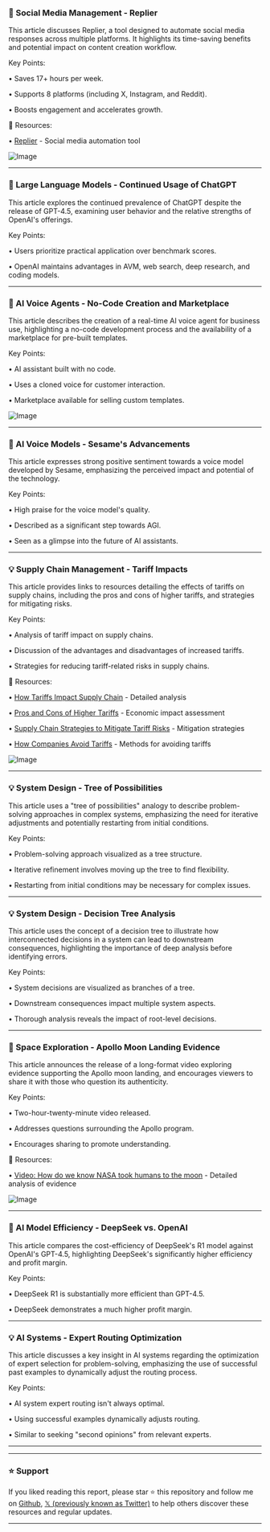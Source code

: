 ### 🚀 Social Media Management - Replier

This article discusses Replier, a tool designed to automate social media responses across multiple platforms.  It highlights its time-saving benefits and potential impact on content creation workflow.


Key Points:

• Saves 17+ hours per week.


• Supports 8 platforms (including X, Instagram, and Reddit).


• Boosts engagement and accelerates growth.



🔗 Resources:

• [Replier](https://x.com/Ubermenscchh) - Social media automation tool


![Image](https://pbs.twimg.com/ext_tw_video_thumb/1895845935240151040/pu/img/1QU17sGuulYx77V6.jpg)


---

### 🤖 Large Language Models - Continued Usage of ChatGPT

This article explores the continued prevalence of ChatGPT despite the release of GPT-4.5, examining user behavior and the relative strengths of OpenAI's offerings.


Key Points:

• Users prioritize practical application over benchmark scores.


• OpenAI maintains advantages in AVM, web search, deep research, and coding models.



---

### 🚀 AI Voice Agents - No-Code Creation and Marketplace

This article describes the creation of a real-time AI voice agent for business use, highlighting a no-code development process and the availability of a marketplace for pre-built templates.


Key Points:

• AI assistant built with no code.


• Uses a cloned voice for customer interaction.


• Marketplace available for selling custom templates.



![Image](https://pbs.twimg.com/amplify_video_thumb/1895879446462140416/img/87m5UEW8-AoM1os-.jpg)


---

### 🤖 AI Voice Models -  Sesame's Advancements

This article expresses strong positive sentiment towards a voice model developed by Sesame, emphasizing the perceived impact and potential of the technology.


Key Points:

• High praise for the voice model's quality.


• Described as a significant step towards AGI.


• Seen as a glimpse into the future of AI assistants.



---

### 💡 Supply Chain Management - Tariff Impacts

This article provides links to resources detailing the effects of tariffs on supply chains, including the pros and cons of higher tariffs, and strategies for mitigating risks.


Key Points:

• Analysis of tariff impact on supply chains.


• Discussion of the advantages and disadvantages of increased tariffs.


• Strategies for reducing tariff-related risks in supply chains.


🔗 Resources:

• [How Tariffs Impact Supply Chain](https://supplychaintoday.com/how-tariffs-impact-supply-chain/) - Detailed analysis


• [Pros and Cons of Higher Tariffs](https://supplychaintoday.com/pros-and-cons-of-higher-tariffs-good-or-bad-for-the-economy/) - Economic impact assessment


• [Supply Chain Strategies to Mitigate Tariff Risks](https://supplychaintoday.com/supply-chain-strategies-to-mitigate-tariff-risks/) - Mitigation strategies


• [How Companies Avoid Tariffs](https://t.co/YGHJmf34jt) -  Methods for avoiding tariffs


![Image](https://pbs.twimg.com/media/Gk-ItkaXIAAp_DV?format=jpg&name=small)


---

### 💡 System Design -  Tree of Possibilities

This article uses a "tree of possibilities" analogy to describe problem-solving approaches in complex systems, emphasizing the need for iterative adjustments and potentially restarting from initial conditions.


Key Points:

• Problem-solving approach visualized as a tree structure.


• Iterative refinement involves moving up the tree to find flexibility.


• Restarting from initial conditions may be necessary for complex issues.



---

### 💡 System Design - Decision Tree Analysis

This article uses the concept of a decision tree to illustrate how interconnected decisions in a system can lead to downstream consequences, highlighting the importance of deep analysis before identifying errors.


Key Points:

• System decisions are visualized as branches of a tree.


• Downstream consequences impact multiple system aspects.


• Thorough analysis reveals the impact of root-level decisions.



---

### 🚀 Space Exploration -  Apollo Moon Landing Evidence

This article announces the release of a long-format video exploring evidence supporting the Apollo moon landing, and encourages viewers to share it with those who question its authenticity.


Key Points:

• Two-hour-twenty-minute video released.


• Addresses questions surrounding the Apollo program.


• Encourages sharing to promote understanding.


🔗 Resources:

• [Video: How do we know NASA took humans to the moon](https://youtu.be/fMHLvoWZfqQ) - Detailed analysis of evidence


![Image](https://pbs.twimg.com/media/Gkzz_m-XEAAInU8?format=jpg&name=small)


---

### 🤖 AI Model Efficiency - DeepSeek vs. OpenAI

This article compares the cost-efficiency of DeepSeek's R1 model against OpenAI's GPT-4.5, highlighting DeepSeek's significantly higher efficiency and profit margin.


Key Points:

• DeepSeek R1 is substantially more efficient than GPT-4.5.


• DeepSeek demonstrates a much higher profit margin.



---

### 💡 AI Systems - Expert Routing Optimization

This article discusses a key insight in AI systems regarding the optimization of expert selection for problem-solving, emphasizing the use of successful past examples to dynamically adjust the routing process.


Key Points:

• AI system expert routing isn't always optimal.


• Using successful examples dynamically adjusts routing.


• Similar to seeking "second opinions" from relevant experts.



---


---

### ⭐️ Support

If you liked reading this report, please star ⭐️ this repository and follow me on [Github](https://github.com/Drix10), [𝕏 (previously known as Twitter)](https://x.com/DRIX_10_) to help others discover these resources and regular updates.

---